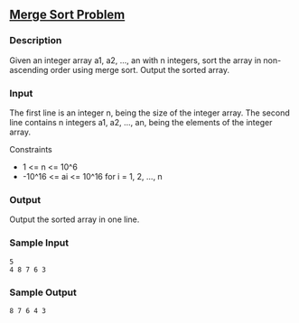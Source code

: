 ## [Merge Sort Problem](http://adalab.cs.nthu.edu.tw/contest/48/problem/1-1)
### Description

Given an integer array a1, a2, ..., an with n integers, sort the array in non-ascending order using merge sort. Output the sorted array.

### Input
The first line is an integer n, being the size of the integer array.
The second line contains n integers a1, a2, ..., an, being the elements of the integer array.

Constraints
* 1 <= n <= 10^6
* -10^16 <= ai <= 10^16 for i = 1, 2, ..., n

### Output
Output the sorted array in one line.

### Sample Input

```
5
4 8 7 6 3
```

### Sample Output
```
8 7 6 4 3
```